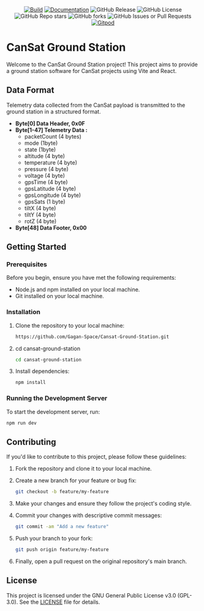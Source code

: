 <div align="center">
    <a href="https://github.com/Gagan-Space/Cansat-Ground-Station/actions/workflows/build.yaml"><img src="https://github.com/Gagan-Space/Cansat-Ground-Station/actions/workflows/build.yaml/badge.svg" alt="Build"></a>
    <a href="https://github.com/Gagan-Space/Cansat-Ground-Station/actions/workflows/mkdocs.yaml"><img src="https://github.com/Gagan-Space/Cansat-Ground-Station/actions/workflows/mkdocs.yaml/badge.svg" alt="Documentation"></a>
    <img src="https://img.shields.io/github/v/release/Gagan-Space/Cansat-Ground-Station" alt="GitHub Release">
    <img src="https://img.shields.io/github/license/Gagan-Space/Cansat-Ground-Station" alt="GitHub License">
    <img src="https://img.shields.io/github/stars/Gagan-Space/Cansat-Ground-Station?style=flat" alt="GitHub Repo stars">
    <img alt="GitHub forks" src="https://img.shields.io/github/forks/Gagan-Space/Cansat-Ground-Station?style=flat">
    <img alt="GitHub Issues or Pull Requests" src="https://img.shields.io/github/issues/Gagan-Space/Cansat-Ground-Station">
    <a href="https://gitpod.io/#https://github.com/Gagan-Space/Cansat-Ground-Station"><img src="https://img.shields.io/badge/Gitpod-ready--to--code-blue?style=flat&logo=gitpod" alt="Gitpod"></a>
</div>

# CanSat Ground Station

Welcome to the CanSat Ground Station project! This project aims to provide a ground station software for CanSat projects using Vite and React.

## Data Format

Telemetry data collected from the CanSat payload is transmitted to the ground station in a structured format.

- **Byte[0] Data Header, 0x0F**
- **Byte[1-47] Telemetry Data :**
  - packetCount (4 bytes)
  - mode (1byte)
  - state (1byte)
  - altitude (4 byte)
  - temperature (4 byte)
  - pressure (4 byte)
  - voltage (4 byte)
  - gpsTime (4 byte)
  - gpsLatitude (4 byte)
  - gpsLongitude (4 byte)
  - gpsSats (1 byte)
  - tiltX (4 byte)
  - tiltY (4 byte)
  - rotZ (4 byte)
- **Byte[48] Data Footer, 0x00**

## Getting Started

### Prerequisites

Before you begin, ensure you have met the following requirements:

- Node.js and npm installed on your local machine.
- Git installed on your local machine.

### Installation

1. Clone the repository to your local machine:

   ```sh
   https://github.com/Gagan-Space/Cansat-Ground-Station.git
   ```

2. cd cansat-ground-station

   ```sh
   cd cansat-ground-station
   ```

3. Install dependencies:

   ```sh
   npm install
   ```

### Running the Development Server

To start the development server, run:

```sh
npm run dev
```

## Contributing

If you'd like to contribute to this project, please follow these guidelines:

1. Fork the repository and clone it to your local machine.
2. Create a new branch for your feature or bug fix:

   ```sh
   git checkout -b feature/my-feature
   ```

3. Make your changes and ensure they follow the project's coding style.
4. Commit your changes with descriptive commit messages:

   ```sh
   git commit -am "Add a new feature"
   ```

5. Push your branch to your fork:

   ```sh
   git push origin feature/my-feature
   ```

6. Finally, open a pull request on the original repository's main branch.

## License

This project is licensed under the GNU General Public License v3.0 (GPL-3.0). See the [LICENSE](LICENSE) file for details.
